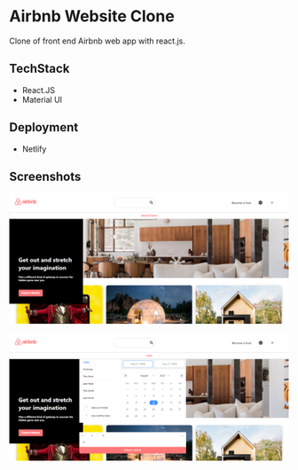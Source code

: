 # Airbnb Website Clone

Clone of front end Airbnb web app with react.js.

## TechStack

- React.JS
- Material UI

## Deployment

- Netlify

## Screenshots

![demo1](./public/img/demo-1.png)

![demo2](./public/img/demo-2.png)

